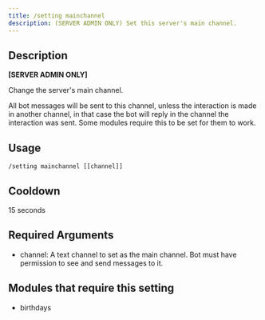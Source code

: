 ```yaml
---
title: /setting mainchannel
description: (SERVER ADMIN ONLY) Set this server's main channel.
---
```


## Description
**[SERVER ADMIN ONLY]** 

Change the server's main channel. 

All bot messages will be sent to this channel, unless the interaction is made in another channel, in that case the bot will reply in the channel the interaction was sent. Some modules require this to be set for them to work.

## Usage

`/setting mainchannel [[channel]]`

## Cooldown

15 seconds


## Required Arguments

- channel: A text channel to set as the main channel. Bot must have permission to see and send messages to it.

## Modules that require this setting

- birthdays